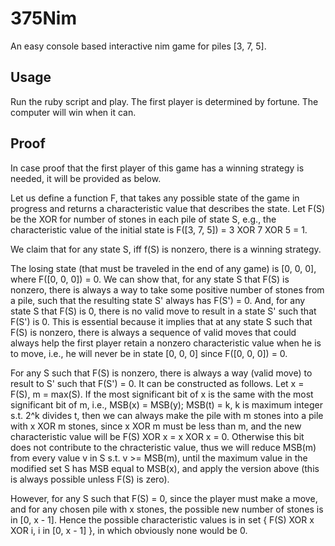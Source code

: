 # 375Nim
An easy console based interactive nim game for piles [3, 7, 5].

## Usage
Run the ruby script and play. The first player is determined by fortune. The computer will win when it can. 

## Proof
In case proof that the first player of this game has a winning strategy is needed, it will be provided as below. 

Let us define a function F, that takes any possible state of the game in progress and returns a characteristic value that describes the state. Let F(S) be the XOR for number of stones in each pile of state S, e.g., the characteristic value of the initial state is F([3, 7, 5]) = 3 XOR 7 XOR 5 = 1. 

We claim that for any state S, iff f(S) is nonzero, there is a winning strategy. 

The losing state (that must be traveled in the end of any game) is [0, 0, 0], where F([0, 0, 0]) = 0. We can show that, for any state S that F(S) is nonzero, there is always a way to take some positive number of stones from a pile, such that the resulting state S' always has F(S') = 0. And, for any state S that F(S) is 0, there is no valid move to result in a state S' such that F(S') is 0. This is essential because it implies that at any state S such that F(S) is nonzero, there is always a sequence of valid moves that could always help the first player retain a nonzero characteristic value when he is to move, i.e., he will never be in state [0, 0, 0] since F([0, 0, 0]) = 0. 

For any S such that F(S) is nonzero, there is always a way (valid move) to result to S' such that F(S') = 0. It can be constructed as follows. Let x = F(S), m = max(S). If the most significant bit of x is the same with the most significant bit of m, i.e., MSB(x) = MSB(y); MSB(t) = k, k is maximum integer s.t. 2^k divides t, then we can always make the pile with m stones into a pile with x XOR m stones, since x XOR m must be less than m, and the new characteristic value will be F(S) XOR x = x XOR x = 0. Otherwise this bit does not contribute to the chracteristic value, thus we will reduce MSB(m) from every value v in S s.t. v >= MSB(m), until the maximum value in the modified set S has MSB equal to MSB(x), and apply the version above (this is always possible unless F(S) is zero). 

However, for any S such that F(S) = 0, since the player must make a move, and for any chosen pile with x stones, the possible new number of stones is in [0, x - 1]. Hence the possible characteristic values is in set { F(S) XOR x XOR i, i in [0, x - 1] }, in which obviously none would be 0. 
